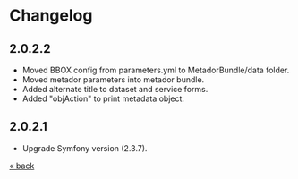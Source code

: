 # Changelog

## 2.0.2.2
* Moved BBOX config from parameters.yml to MetadorBundle/data folder.
* Moved metador parameters into metador bundle.
* Added alternate title to dataset and service forms.
* Added "objAction" to print metadata object.

## 2.0.2.1
* Upgrade Symfony version (2.3.7).


<a href="../../../README.md">&laquo; back</a>